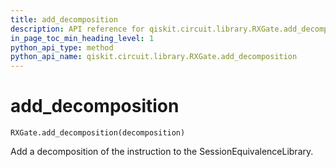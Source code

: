 ```yaml
---
title: add_decomposition
description: API reference for qiskit.circuit.library.RXGate.add_decomposition
in_page_toc_min_heading_level: 1
python_api_type: method
python_api_name: qiskit.circuit.library.RXGate.add_decomposition
---
```


# add\_decomposition

<span id="qiskit.circuit.library.RXGate.add_decomposition" />

`RXGate.add_decomposition(decomposition)`

Add a decomposition of the instruction to the SessionEquivalenceLibrary.

